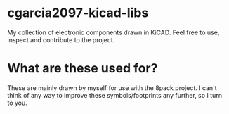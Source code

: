# cgarcia2097-kicad-libs
My collection of electronic components drawn in KiCAD. Feel free to use, inspect and contribute to the project.

# What are these used for?
These are mainly drawn by myself for use with the 8pack project. I can't think of any way to improve these symbols/footprints any further, so I turn to you.

